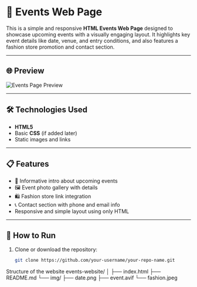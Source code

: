 # 🎉 Events Web Page

This is a simple and responsive **HTML Events Web Page** designed to showcase upcoming events with a visually engaging layout. It highlights key event details like date, venue, and entry conditions, and also features a fashion store promotion and contact section.

---

## 🌐 Preview

![Events Page Preview](img/event.avif)

---

## 🛠️ Technologies Used

- **HTML5**
- Basic **CSS** (if added later)
- Static images and links

---

## 📋 Features

- 📰 Informative intro about upcoming events
- 🖼️ Event photo gallery with details
- 🛍️ Fashion store link integration
- 📞 Contact section with phone and email info
- Responsive and simple layout using only HTML

---

## 🚀 How to Run

1. Clone or download the repository:
   ```bash
   git clone https://github.com/your-username/your-repo-name.git

Structure of the website
events-website/
│
├── index.html
├── README.md
└── img/
    ├── date.png
    ├── event.avif
    └── fashion.jpeg

